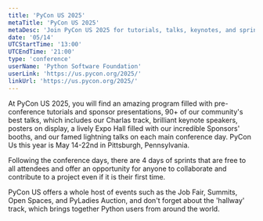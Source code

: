 ```yaml
---
title: 'PyCon US 2025'
metaTitle: 'PyCon US 2025'
metaDesc: 'Join PyCon US 2025 for tutorials, talks, keynotes, and sprints hosted by the Python Software Foundation.'
date: '05/14'
UTCStartTime: '13:00'
UTCEndTime: '21:00'
type: 'conference'
userName: 'Python Software Foundation'
userLink: 'https://us.pycon.org/2025/'
linkUrl: 'https://us.pycon.org/2025/'
---
```


At PyCon US 2025, you will find an amazing program filled with pre-conference tutorials and sponsor presentations, 90+ of our community's best talks, which includes our Charlas track, brilliant keynote speakers, posters on display, a lively Expo Hall filled with our incredible Sponsors' booths, and our famed lightning talks on each main conference day. PyCon Us this year is May 14-22nd in Pittsburgh, Pennsylvania. 

Following the conference days, there are 4 days of sprints that are free to all attendees and offer an opportunity for anyone to collaborate and contribute to a project even if it is their first time.

PyCon US offers a whole host of events such as the Job Fair, Summits, Open Spaces, and PyLadies Auction, and don't forget about the 'hallway' track, which brings together Python users from around the world.

